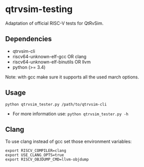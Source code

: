 # qtrvsim-testing

Adaptation of official RISC-V tests for QtRvSim.

## Dependencies

- qtrvsim-cli
- riscv64-unknown-elf-gcc OR clang
- riscv64-unknown-elf-binutils OR llvm
- python (>= 3.4)

Note: with gcc make sure it supports all the used march options.

## Usage

```shell
python qtrvsim_tester.py /path/to/qtrvsim-cli
```

- For more information use: `python qtrvsim_tester.py -h`

## Clang

To use clang instead of gcc set those environment variables:

```shell
export RISCV_COMPILER=clang
export USE_CLANG_OPTS=true
export RISCV_OBJDUMP_CMD=llvm-objdump
```
